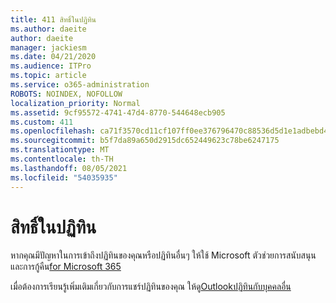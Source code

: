 ```yaml
---
title: 411 สิทธิ์ในปฏิทิน
ms.author: daeite
author: daeite
manager: jackiesm
ms.date: 04/21/2020
ms.audience: ITPro
ms.topic: article
ms.service: o365-administration
ROBOTS: NOINDEX, NOFOLLOW
localization_priority: Normal
ms.assetid: 9cf95572-4741-47d4-8770-544648ecb905
ms.custom: 411
ms.openlocfilehash: ca71f3570cd11cf107ff0ee376796470c88536d5d1e1adbebd4d816ea470d5f3
ms.sourcegitcommit: b5f7da89a650d2915dc652449623c78be6247175
ms.translationtype: MT
ms.contentlocale: th-TH
ms.lasthandoff: 08/05/2021
ms.locfileid: "54035935"
---
```

# <a name="calendar-permissions"></a>สิทธิ์ในปฏิทิน

หากคุณมีปัญหาในการเข้าถึงปฏิทินของคุณหรือปฏิทินอื่นๆ ให้ใช้ Microsoft ตัวช่วยการสนับสนุนและการกู้คืน[for Microsoft 365](https://diagnostics.office.com/)
  
เมื่อต้องการเรียนรู้เพิ่มเติมเกี่ยวกับการแชร์ปฏิทินของคุณ ให้ดู[Outlookปฏิทินกับบุคคลอื่น](https://support.office.com/article/353ed2c1-3ec5-449d-8c73-6931a0adab88.aspx)
  

